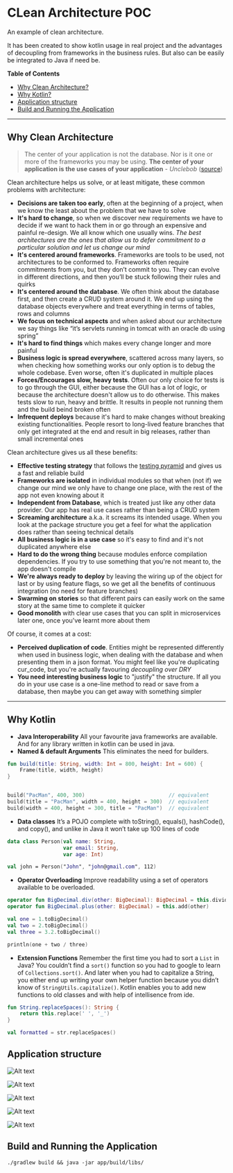# CLean Architecture POC #

An example of clean architecture.

It has been created to show kotlin usage in real project and the advantages of decoupling from frameworks in the business rules. But also can be easily be integrated to Java if need be.

**Table of Contents**
* [Why Clean Architecture?](#why-clean-architecture)
* [Why Kotlin?](#why-kotlin)
* [Application structure](#application-structure)
* [Build and Running the Application](#build-and-running-the-application)

***
## Why Clean Architecture
> The center of your application is not the database. Nor is it one or more of the frameworks you may be using. **The center of your application is the use cases of your application**  -  _Unclebob_ ([source](https://blog.8thlight.com/uncle-bob/2012/05/15/NODB.html "NODB"))

Clean architecture helps us solve, or at least mitigate, these common problems with architecture:
* **Decisions are taken too early**, often at the beginning of a project, when we know the least about the problem that we have to solve
* **It's hard to change**, so when we discover new requirements we have to decide if we want to hack them in or go through an expensive and painful re-design. We all know which one usually wins. _The best architectures are the ones that allow us to defer commitment to a particular solution and let us change our mind_
* **It's centered around frameworks**. Frameworks are tools to be used, not architectures to be conformed to. Frameworks often require commitments from you, but they don’t commit to you. They can evolve in different directions, and then you’ll be stuck following their rules and quirks
* **It's centered around the database**. We often think about the database first, and then create a CRUD system around it. We end up using the database objects everywhere and treat everything in terms of tables, rows and columns
* **We focus on technical aspects** and when asked about our architecture we say things like “it’s servlets running in tomcat with an oracle db using spring”
* **It's hard to find things** which makes every change longer and more painful
* **Business logic is spread everywhere**, scattered across many layers, so when checking how something works our only option is to debug the whole codebase. Even worse, often it's duplicated in multiple places
* **Forces/Encourages slow, heavy tests**. Often our only choice for tests is to go through the GUI, either because the GUI has a lot of logic, or because the architecture doesn't allow us to do otherwise. This makes tests slow to run, heavy and brittle. It results in people not running them and the build beind broken often
* **Infrequent deploys** because it's hard to make changes without breaking existing functionalities. People resort to long-lived feature branches that only get integrated at the end and result in big releases, rather than small incremental ones

Clean architecture gives us all these benefits:
* **Effective testing strategy** that follows the [testing pyramid](http://martinfowler.com/bliki/TestPyramid.html) and gives us a fast and reliable build
* **Frameworks are isolated** in individual modules so that when (not if) we change our mind we only have to change one place, with the rest of the app not even knowing about it
* **Independent from Database**, which is treated just like any other data provider. Our app has real use cases rather than being a CRUD system
* **Screaming architecture** a.k.a. it screams its intended usage. When you look at the package structure you get a feel for what the application does rather than seeing technical details
* **All business logic is in a use case** so it's easy to find and it's not duplicated anywhere else
* **Hard to do the wrong thing** because modules enforce compilation dependencies. If you try to use something that you're not meant to, the app doesn't compile
* **We're always ready to deploy** by leaving the wiring up of the object for last or by using feature flags, so we get all the benefits of continuous integration (no need for feature branches)
* **Swarming on stories** so that different pairs can easily work on the same story at the same time to complete it quicker
* **Good monolith** with clear use cases that you can split in microservices later one, once you've learnt more about them

Of course, it comes at a cost:
* **Perceived duplication of code**. Entities might be represented differently when used in business logic, when dealing with the database and when presenting them in a json format. You might feel like you're duplicating cur_code, but you're actually favouring _decoupling over DRY_
* **You need interesting business logic** to "justify" the structure. If all you do in your use case is a one-line method to read or save from a database, then maybe you can get away with something simpler

***

## Why Kotlin

* **Java Interoperability** All your favourite java frameworks are available. And for any library written in kotlin can be used in java.
* **Named & default Arguments** This eliminates the need for builders.
```kotlin
fun build(title: String, width: Int = 800, height: Int = 600) {
    Frame(title, width, height)
}


build("PacMan", 400, 300)                           // equivalent
build(title = "PacMan", width = 400, height = 300)  // equivalent
build(width = 400, height = 300, title = "PacMan")  // equivalent
```
* **Data classes** It’s a POJO complete with toString(), equals(), hashCode(), and copy(), and unlike in Java it won’t take up 100 lines of code
```kotlin
data class Person(val name: String,
                  var email: String,
                  var age: Int)

val john = Person("John", "john@gmail.com", 112)
```
* **Operator Overloading** Improve readability using a set of operators available to be overloaded.
```kotlin
operator fun BigDecimal.div(other: BigDecimal): BigDecimal = this.divide(other, 10, BigDecimal.ROUND_HALF_EVEN)
operator fun BigDecimal.plus(other: BigDecimal) = this.add(other)

val one = 1.toBigDecimal()
val two = 2.toBigDecimal()
val three = 3.2.toBigDecimal()

println(one + two / three)
```
* **Extension Functions** Remember the first time you had to sort a ```List``` in Java? You couldn’t find a ```sort()```  function so you had to google to learn of ```Collections.sort()```. And later when you had to capitalize a String, you either end up writing your own helper function because you didn’t know of ```StringUtils.capitalize()```. Kotlin enables you to add new functions to old classes and with help of intellisence from ide.
```kotlin
fun String.replaceSpaces(): String {
    return this.replace(' ', '_')
}

val formatted = str.replaceSpaces()
``` 
 
 
 ## Application structure
 ![Alt text](art/project_structure.PNG?raw=true)
 
 ![Alt text](art/clean_architecture_clean_way_02.png)
 
 ![Alt text](art/clean_architecture_clean_way_03.png)
 
 ![Alt text](art/clean_architecture_clean_way_04.png)
 
 ![Alt text](art/clean_architecture_clean_way_05.png)


## Build and Running the Application
```
./gradlew build && java -jar app/build/libs/
```